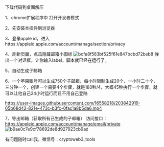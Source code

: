 下载代码到桌面解压

1、chrome扩展程序中 打开开发者模式

2、先安装本插件到浏览器

3、登录apple id，进入https://appleid.apple.com/account/manage/section/privacy

4、刷新页面，点击隐藏邮箱小图标
![bcfa8f583bf525f61e847bcbd72beb8](https://user-images.githubusercontent.com/16558218/204797768-a0e94ffb-a73d-439b-b696-724b19904e65.jpg)
  弹出一个对话框，让你输入label，脚本就已经在运行了。

5、自动生成子邮箱

6、一个苹果账号可以生成750个子邮箱，每小时限制生成20个，一小时二十个，三分钟一个，创建一个需要4个步骤，就是180秒/4，大概45秒执行一个步骤，就可以让他自己24小时运行而且不用自己登陆




https://user-images.githubusercontent.com/16558218/203842919-05b68d42-821e-473c-b3fc-0fac1a8b5da6.mp4


7、导出邮箱（获取所有已生成的子邮箱）
访问接口：https://appleid.apple.com/account/manage/email/private
![b9ae0c7e9cf78692de8d927923cb9ad](https://user-images.githubusercontent.com/16558218/235149036-2bb29db8-e2de-45d3-be88-bdd792a1fd2a.png)


有问题随时call我，微信号：cryptoweb3_tools

